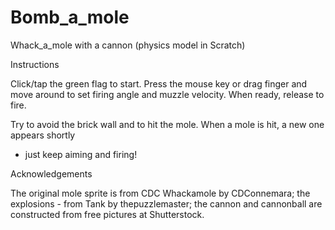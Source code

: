 # Bomb_a_mole
Whack_a_mole with a cannon (physics model in Scratch)

Instructions

Click/tap the green flag to start.
Press the mouse key or drag finger and move around 
to set firing angle and muzzle velocity.
When ready, release to fire. 

Try to avoid the brick wall and to hit the mole. 
When a mole is hit, a new one appears shortly 
- just keep aiming and firing!

Acknowledgements

The original mole sprite is from CDC Whackamole by CDConnemara; 
the explosions - from Tank by thepuzzlemaster; the cannon and 
cannonball are constructed from free pictures at Shutterstock.
